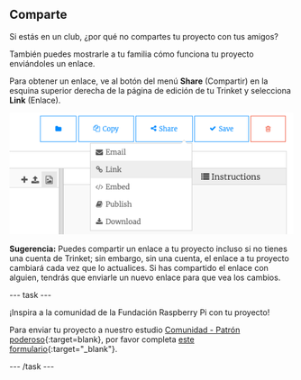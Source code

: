## Comparte

Si estás en un club, ¿por qué no compartes tu proyecto con tus amigos?

También puedes mostrarle a tu familia cómo funciona tu proyecto enviándoles un enlace.

Para obtener un enlace, ve al botón del menú **Share** (Compartir) en la esquina superior derecha de la página de edición de tu Trinket y selecciona **Link** (Enlace).

![El botón del menú 'Share' extendido, con 'Link' resaltado.](images/share-button.png)

**Sugerencia:** Puedes compartir un enlace a tu proyecto incluso si no tienes una cuenta de Trinket; sin embargo, sin una cuenta, el enlace a tu proyecto cambiará cada vez que lo actualices. Si has compartido el enlace con alguien, tendrás que enviarle un nuevo enlace para que vea los cambios.

--- task ---

¡Inspira a la comunidad de la Fundación Raspberry Pi con tu proyecto!

Para enviar tu proyecto a nuestro estudio [Comunidad - Patrón poderoso](https://wke.lt/w/s/yyNPQT){:target=blank}, por favor completa [este formulario](https://form.raspberrypi.org/f/community-project-submissions){:target="_blank"}.

--- /task ---
